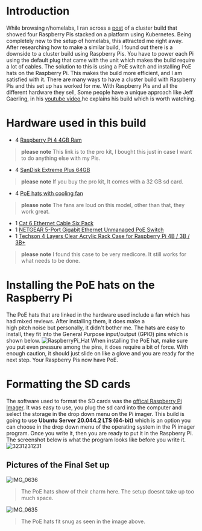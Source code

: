 # Introduction 
While browsing r/homelabs, I ran across a [post](https://www.reddit.com/r/homelab/comments/mbx1l7/my_poe_pi_cluster/) of a cluster build that showed four Raspberry Pis stacked on a platform using Kubernetes. Being completely new to the setup of homelabs, this 
attracted me right away. After researching how to make a similar build, I found out there is a downside to a cluster build using Raspberry Pis. You have to power each Pi using the default plug that came with the unit which makes the build require a lot of cables. 
The solution to this is using a PoE switch and installing PoE hats on the Raspberry Pi. This makes the build more efficient, and I am satisfied with it. There are many ways to have a cluster build with Raspberry Pis and this set up has worked for me.
With Raspberry Pis and all the different hardware they sell, Some people have a unique approach like Jeff Gaerling, in his [youtube video](https://youtu.be/xNndbfxMCLohe),he explains his build which is
worth watching.

# Hardware used in this build 
- 4 [Raspberry Pi 4 4GB Ram](https://www.bestbuy.com/site/canakit-raspberry-pi-4-4gb-starter-pro-kit-premium-black-case/6365737.p?skuId=6365737)
> **please note** This link is to the pro kit, I bought this just in case I want to do anything else with my Pis. 
- 4 [SanDisk Extreme Plus 64GB](https://www.bestbuy.com/site/sandisk-extreme-plus-64gb-microsdxc-uhs-i-memory-card/6282920.p?skuId=6282920)
> **please note** If you buy the pro kit, It comes with a 32 GB sd card.
- 4 [PoE hats with cooling fan](https://www.amazon.com/gp/product/B08PFK6MZJ/ref=ppx_yo_dt_b_asin_title_o02_s00?ie=UTF8&psc=1)
> **please note** The fans are loud on this model, other than that, they work great. 
- 1 [Cat 6 Ethernet Cable Six Pack](https://www.amazon.com/gp/product/B01IQWGKQ6/ref=ppx_yo_dt_b_asin_title_o02_s00?ie=UTF8&psc=1)
- 1 [NETGEAR 5-Port Gigabit Ethernet Unmanaged PoE Switch](https://www.amazon.com/gp/product/B01MRO4M73/ref=ppx_yo_dt_b_asin_title_o00_s00?ie=UTF8&psc=1)
- 1 [Techson 4 Layers Clear Acrylic Rack Case for Raspberry Pi 4B / 3B / 3B+](https://www.amazon.com/gp/product/B07TLSVTQP/ref=ppx_yo_dt_b_asin_title_o02_s01?ie=UTF8&psc=1)
> **please note** I found this case to be very medicore. It still works for what needs to be done. 

# Installing the PoE hats on the Raspberry Pi
The PoE hats that are linked in the hardware used include a fan which has had mixed reviews. After installing them, it does make a  
high pitch noise but personally, it didn't bother me. The hats are easy to install, they fit into the General Purpose input/output (GPIO) pins which is shown below. ![RaspberryPi_Hat](https://user-images.githubusercontent.com/81980702/113817787-7ca5ba80-973c-11eb-89ee-5727cf8fe655.jpeg)
When installing the PoE hat, make sure you put even pressure among the pins, it does require a bit of force. With enough caution, it should just slide on like a glove and you are ready for the next step. Your Raspberry Pis now have PoE. 

# Formatting the SD cards 
The software used to format the SD cards was the [offical Raspberry Pi Imager](https://www.raspberrypi.org/software/). It was easy to use, you plug the sd card into the computer and select the storage in the drop down menu on the Pi imager. This build is going to use **Ubuntu Server 20.044.2 LTS (64-bit)** which is an option you can choose in the drop down menu of the operating system in the Pi imager program. Once you write it, then you are ready to put it in the Raspberry Pi. The screenshot below is what the program looks like before you write it. 
![3231231231](https://user-images.githubusercontent.com/81980702/113952450-49fecf00-97db-11eb-9e80-6186aedc25a3.JPG)

## Pictures of the Final Set up
![IMG_0636](https://user-images.githubusercontent.com/81980702/114279630-3af66780-99fb-11eb-9473-230ad737b11f.JPG)

> The PoE hats show of their charm here. The setup doesnt take up too much space.

![IMG_0635](https://user-images.githubusercontent.com/81980702/114279722-b7894600-99fb-11eb-8512-42db22caf196.JPG)

> The PoE hats fit snug as seen in the image above.
